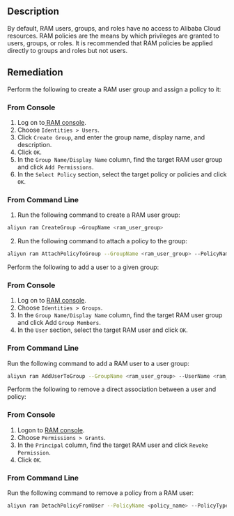 ## Description

By default, RAM users, groups, and roles have no access to Alibaba Cloud resources. RAM policies are the means by which privileges are granted to users, groups, or roles. It is recommended that RAM policies be applied directly to groups and roles but not users.

## Remediation

Perform the following to create a RAM user group and assign a policy to it:

### From Console

1. Log on to[ RAM console](https://ram.console.aliyun.com/overview).
2. Choose `Identities > Users`.
3. Click `Create Group`, and enter the group name, display name, and description.
4. Click `OK`.
5. In the `Group Name/Display Name` column, find the target RAM user group and click `Add Permissions`.
6. In the `Select Policy` section, select the target policy or policies and click `OK`.

### From Command Line

1. Run the following command to create a RAM user group:

```bash
aliyun ram CreateGroup –GroupName <ram_user_group>
```

2. Run the following command to attach a policy to the group:

```bash
aliyun ram AttachPolicyToGroup --GroupName <ram_user_group> --PolicyName <policy_name> --PolicyType <System|Custom>
```

Perform the following to add a user to a given group:

### From Console

1. Log on to [RAM console](https://ram.console.aliyun.com/overview).
2. Choose `Identities > Groups`.
3. In the `Group Name/Display Name` column, find the target RAM user group and
click Add `Group Members`.
4. In the `User` section, select the target RAM user and click `OK`.


### From Command Line

Run the following command to add a RAM user to a user group:

```bash
aliyun ram AddUserToGroup --GroupName <ram_user_group> --UserName <ram_user>
```

Perform the following to remove a direct association between a user and policy:

### From Console

1. Logon to [RAM console](https://ram.console.aliyun.com/overview).
2. Choose `Permissions > Grants`.
3. In the `Principal` column, find the target RAM user and click `Revoke Permission`.
4. Click `OK`.

### From Command Line

Run the following command to remove a policy from a RAM user:

```bash
aliyun ram DetachPolicyFromUser --PolicyName <policy_name> --PolicyType <System|Custom> --UserName <ram_user>
```